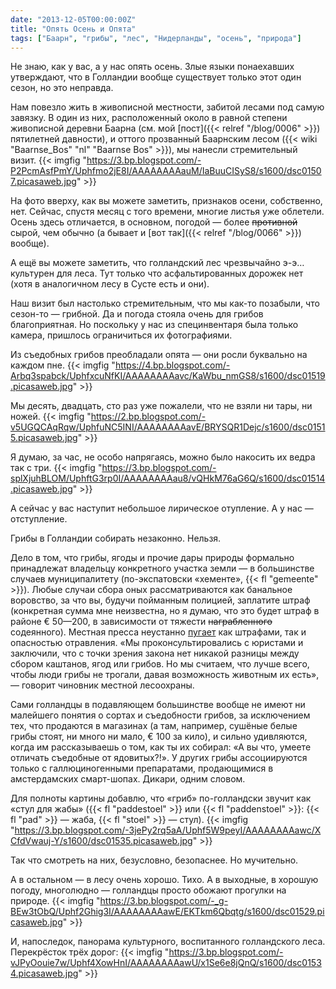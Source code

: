 ```yaml
---
date: "2013-12-05T00:00:00Z"
title: "Опять Осень и Опята"
tags: ["Баарн", "грибы", "лес", "Нидерланды", "осень", "природа"]
---
```


Не знаю, как у вас, а у нас опять осень. Злые языки понаехавших утверждают, что в Голландии вообще существует только этот один сезон, но это неправда.

Нам повезло жить в живописной местности, забитой лесами под самую завязку. В один из них, расположенный около в равной степени живописной деревни Баарна (см. мой [пост]({{< relref "/blog/0006" >}}) пятилетней давности), и оттого прозванный Баарнским лесом ({{< wiki "Baarnse_Bos" "nl" "Baarnse Bos" >}}), мы нанесли стремительный визит.
{{< imgfig "https://3.bp.blogspot.com/-P2PcmAsfPmY/Uphfmo2jE8I/AAAAAAAAauM/IaBuuCISyS8/s1600/dsc01507.picasaweb.jpg" >}}

<!--more-->

На фото вверху, как вы можете заметить, признаков осени, собственно, нет. Сейчас, спустя месяц с того времени, многие листья уже облетели. Осень здесь отличается, в основном, погодой — более ~~противной~~ сырой, чем обычно (а бывает и [вот так]({{< relref "/blog/0066" >}}) вообще).

А ещё вы можете заметить, что голландский лес чрезвычайно э-э… культурен для леса. Тут только что асфальтированных дорожек нет (хотя в аналогичном лесу в Сусте есть и они).

Наш визит был настолько стремительным, что мы как-то позабыли, что сезон-то — грибной. Да и погода стояла очень для грибов благоприятная. Но поскольку у нас из специнвентаря была только камера, пришлось ограничиться их фотографиями.

Из съедобных грибов преобладали опята — они росли буквально на каждом пне.
{{< imgfig "https://4.bp.blogspot.com/-Arbq3spabck/UphfxcuNfKI/AAAAAAAAavc/KaWbu_nmGS8/s1600/dsc01519.picasaweb.jpg" >}}

Мы десять, двадцать, сто раз уже пожалели, что не взяли ни тары, ни ножей.
{{< imgfig "https://2.bp.blogspot.com/-v5UGQCAqRqw/UphfuNC5INI/AAAAAAAAavE/BRYSQR1Dejc/s1600/dsc01515.picasaweb.jpg" >}}

Я думаю, за час, не особо напрягаясь, можно было накосить их ведра так с три.
{{< imgfig "https://3.bp.blogspot.com/-splXjuhBLOM/UphftG3rp0I/AAAAAAAAau8/vQHkM76aG6Q/s1600/dsc01514.picasaweb.jpg" >}}

А сейчас у вас наступит небольшое лирическое отупление. А у нас — отступление.

Грибы в Голландии собирать незаконно. Нельзя.

Дело в том, что грибы, ягоды и прочие дары природы формально принадлежат владельцу конкретного участка земли — в большинстве случаев муниципалитету (по-экспатовски «хементе», {{< fl "gemeente" >}}). Любые случаи сбора оных рассматриваются как банальное воровство, за что вы, будучи пойманным полицией, заплатите штраф (конкретная сумма мне неизвестна, но я думаю, что это будет штраф в районе € 50—200, в зависимости от тяжести ~~награбленного~~ содеянного). Местная пресса неустанно [пугает](http://www.nu.nl/lifestyle/3602487/paddenstoelen-plukken-eigen-risico.html) как штрафами, так и опасностью отравления. «Мы проконсультировались с юристами и заключили, что с точки зрения закона нет никакой разницы между сбором каштанов, ягод или грибов. Но мы считаем, что лучше всего, чтобы люди грибы не трогали, давая возможность животным их есть», — говорит чиновник местной лесоохраны.

Сами голландцы в подавляющем большинстве вообще не имеют ни малейшего понятия о сортах и съедобности грибов, за исключением тех, что продаются в магазинах (а там, например, сушёные белые грибы стоят, ни много ни мало, € 100 за кило), и сильно удивляются, когда им рассказываешь о том, как ты их собирал: «А вы что, умеете отличать съедобные от ядовитых?!». У других грибы ассоциируются только с галлюциногенными препаратами, продающимися в амстердамских смарт-шопах. Дикари, одним словом.

Для полноты картины добавлю, что «гриб» по-голландски звучит как «стул для жабы» ({{< fl "paddestoel" >}} или {{< fl "paddenstoel" >}}: {{< fl "pad" >}} — жаба, {{< fl "stoel" >}} — стул).
{{< imgfig "https://3.bp.blogspot.com/-3jePy2rq5aA/Uphf5W9peyI/AAAAAAAAawc/XCfdVwauj-Y/s1600/dsc01535.picasaweb.jpg" >}}

Так что смотреть на них, безусловно, безопаснее. Но мучительно.

А в остальном — в лесу очень хорошо. Тихо. А в выходные, в хорошую погоду, многолюдно — голландцы просто обожают прогулки на природе.
{{< imgfig "https://3.bp.blogspot.com/-_g-BEw3tObQ/Uphf2Ghig3I/AAAAAAAAawE/EKTkm6Qbqtg/s1600/dsc01529.picasaweb.jpg" >}}

И, напоследок, панорама культурного, воспитанного голландского леса. Перекрёсток трёх дорог:
{{< imgfig "https://3.bp.blogspot.com/-vJPyOouie7w/Uphf4XowHnI/AAAAAAAAawU/x1Se6e8jQnQ/s1600/dsc01534.picasaweb.jpg" >}}

